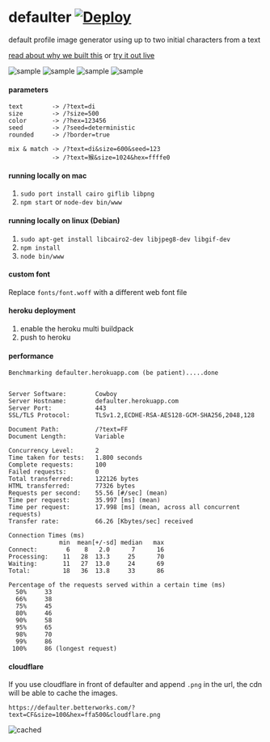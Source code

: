 # defaulter [![Deploy](https://www.herokucdn.com/deploy/button.png)](https://heroku.com/deploy)
default profile image generator using up to two initial characters from a text

[read about why we built this](https://engineering.betterworks.com/2015/09/16/on-the-fly-profile-picture/)
or
[try it out live](https://defaulter.betterworks.com/?text=DF)

![sample](https://defaulter.betterworks.com/?text=He&size=100&sample.png)
![sample](https://defaulter.betterworks.com/?text=LL&size=100&border=true&sample.png)
![sample](https://defaulter.betterworks.com/?text=O!&size=100&sample.png)
![sample](https://defaulter.betterworks.com/?text=猴&size=100&sample.png)

#### parameters
```
text        -> /?text=di
size        -> /?size=500
color       -> /?hex=123456
seed        -> /?seed=deterministic
rounded     -> /?border=true

mix & match -> /?text=di&size=600&seed=123
            -> /?text=猴&size=1024&hex=ffffe0
```

#### running locally on mac
1. `sudo port install cairo giflib libpng`
2. `npm start` or `node-dev bin/www`

#### running locally on linux (Debian)
1. `sudo apt-get install libcairo2-dev libjpeg8-dev libgif-dev`
2. `npm install`
2. `node bin/www`

#### custom font
Replace `fonts/font.woff` with a different web font file

#### heroku deployment
1. enable the heroku multi buildpack
2. push to heroku

#### performance
```
Benchmarking defaulter.herokuapp.com (be patient).....done


Server Software:        Cowboy
Server Hostname:        defaulter.herokuapp.com
Server Port:            443
SSL/TLS Protocol:       TLSv1.2,ECDHE-RSA-AES128-GCM-SHA256,2048,128

Document Path:          /?text=FF
Document Length:        Variable

Concurrency Level:      2
Time taken for tests:   1.800 seconds
Complete requests:      100
Failed requests:        0
Total transferred:      122126 bytes
HTML transferred:       77326 bytes
Requests per second:    55.56 [#/sec] (mean)
Time per request:       35.997 [ms] (mean)
Time per request:       17.998 [ms] (mean, across all concurrent requests)
Transfer rate:          66.26 [Kbytes/sec] received

Connection Times (ms)
              min  mean[+/-sd] median   max
Connect:        6    8   2.0      7      16
Processing:    11   28  13.3     25      70
Waiting:       11   27  13.0     24      69
Total:         18   36  13.8     33      86

Percentage of the requests served within a certain time (ms)
  50%     33
  66%     38
  75%     45
  80%     46
  90%     58
  95%     65
  98%     70
  99%     86
 100%     86 (longest request)
 ```

#### cloudflare
If you use cloudflare in front of defaulter and append `.png` in the url, the cdn will be able to cache the images.

`https://defaulter.betterworks.com/?text=CF&size=100&hex=ffa500&cloudflare.png`

![cached](https://defaulter.betterworks.com/?text=CF&size=100&hex=ffa500&cloudflare.png)
